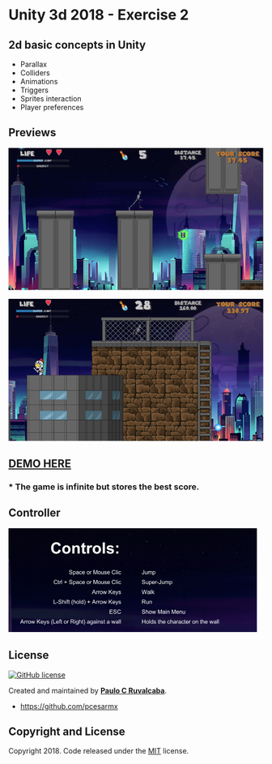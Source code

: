 # Unity 3d 2018 - Exercise 2

## 2d basic concepts in Unity
* Parallax
* Colliders 
* Animations
* Triggers
* Sprites interaction
* Player preferences

## Previews


![Portfolio Preview1](https://raw.githubusercontent.com/pcesarmx/unity-test2d/master/Previews/preview2.png)

![Portfolio Preview1](https://raw.githubusercontent.com/pcesarmx/unity-test2d/master/Previews/preview3.png)

## [DEMO HERE](http://webgl2.pruvalcaba.com/index.html)

### * The game is infinite but stores the best score.

## Controller

![Portfolio Preview1](https://raw.githubusercontent.com/pcesarmx/unity-test2d/master/Previews/preview1.png)


## License
[![GitHub license](https://img.shields.io/badge/license-MIT-blue.svg)](https://github.com/pcesarmx/unity-test2d/blob/master/LICENSE)


Created and maintained by **[Paulo C Ruvalcaba](http://pruvalcaba.com/)**.

* https://github.com/pcesarmx

## Copyright and License

Copyright 2018. Code released under the [MIT](https://github.com/pcesarmx/unity-test2d/blob/master/LICENSE) license.

